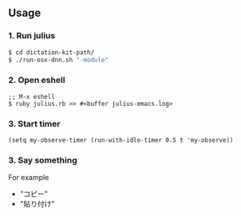 ## Usage

### 1. Run julius 

```sh
$ cd dictation-kit-path/
$ ./run-osx-dnn.sh "-module"
```

### 2. Open eshell

```elisp
;; M-x eshell
$ ruby julius.rb >> #<buffer julius-emacs.log>
```

### 3. Start timer

```elisp
(setq my-observe-timer (run-with-idle-timer 0.5 t 'my-observe))
```

### 3. Say something

For example

+ "コピー"
+ "貼り付け"
